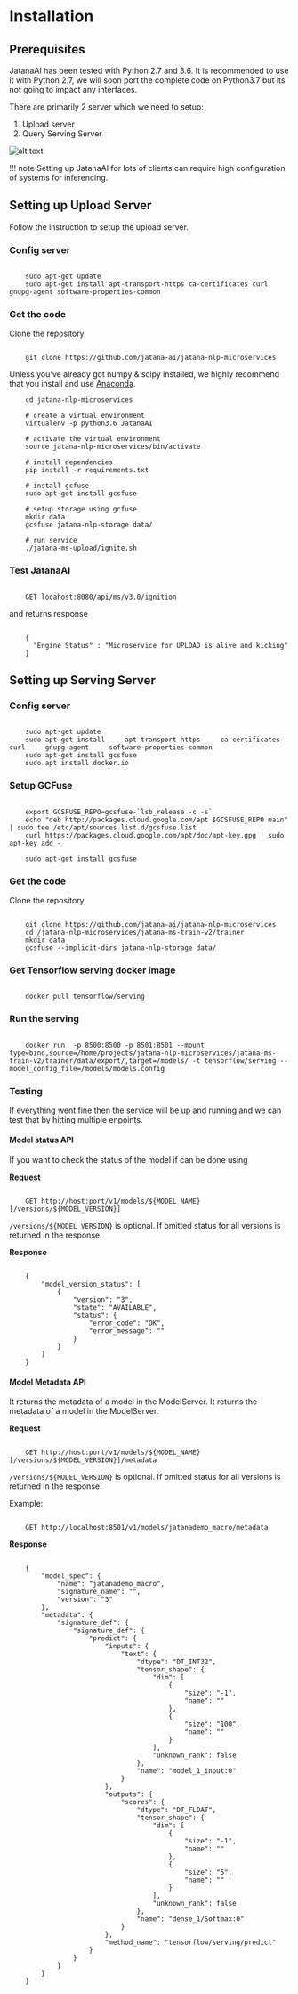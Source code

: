 # Installation


## Prerequisites


JatanaAI has been tested with Python 2.7 and 3.6. It is recommended to use it with Python 2.7, we will soon port the complete code on Python3.7 but its not going to impact any interfaces.



There are primarily 2 server which we need to setup:

1. Upload server 
2. Query Serving Server

![alt text]( ./_static/images/server_setup.png "Server Setup")

!!! note
	Setting up JatanaAI for lots of clients can require high configuration of systems for inferencing.



## Setting up Upload Server


Follow the instruction to setup the upload server.

### Config server


```

    sudo apt-get update
    sudo apt-get install apt-transport-https ca-certificates curl gnupg-agent software-properties-common
```

### Get the code 


Clone the repository 

```

    git clone https://github.com/jatana-ai/jatana-nlp-microservices
```


Unless you've already got numpy & scipy installed, we highly recommend that you install and use <a class="reference external" href="https://www.anaconda.com/download/" target="_blank">Anaconda</a>.


```
    cd jatana-nlp-microservices

    # create a virtual environment
    virtualenv -p python3.6 JatanaAI

    # activate the virtual environment
    source jatana-nlp-microservices/bin/activate

    # install dependencies
    pip install -r requirements.txt 

    # install gcfuse
    sudo apt-get install gcsfuse
 
    # setup storage using gcfuse
    mkdir data  
    gcsfuse jatana-nlp-storage data/
  
    # run service
    ./jatana-ms-upload/ignite.sh
```


### Test JatanaAI


```

    GET locahost:8080/api/ms/v3.0/ignition
```
and returns response

```

    {
      "Engine Status" : "Microservice for UPLOAD is alive and kicking"
    }
```




 

## Setting up Serving Server



### Config server


```

    sudo apt-get update
    sudo apt-get install     apt-transport-https     ca-certificates     curl     gnupg-agent     software-properties-common
    sudo apt-get install gcsfuse
    sudo apt install docker.io
```

### Setup GCFuse


```

    export GCSFUSE_REPO=gcsfuse-`lsb_release -c -s`
    echo "deb http://packages.cloud.google.com/apt $GCSFUSE_REPO main" | sudo tee /etc/apt/sources.list.d/gcsfuse.list
    curl https://packages.cloud.google.com/apt/doc/apt-key.gpg | sudo apt-key add -

    sudo apt-get install gcsfuse
```

### Get the code


Clone the repository 

```

    git clone https://github.com/jatana-ai/jatana-nlp-microservices
    cd /jatana-nlp-microservices/jatana-ms-train-v2/trainer
    mkdir data
    gcsfuse --implicit-dirs jatana-nlp-storage data/
```

### Get Tensorflow serving docker image


```

    docker pull tensorflow/serving
```

### Run the serving


```
    
    docker run  -p 8500:8500 -p 8501:8501 --mount type=bind,source=/home/projects/jatana-nlp-microservices/jatana-ms-train-v2/trainer/data/export/,target=/models/ -t tensorflow/serving --model_config_file=/models/models.config
```


### Testing



If everything went fine then the service will be up and running and we can test that by hitting multiple enpoints.


#### Model status API


If you want to check the status of the model if can be done using

**Request**

```

    GET http://host:port/v1/models/${MODEL_NAME}[/versions/${MODEL_VERSION}]
```

``/versions/${MODEL_VERSION}`` is optional. If omitted status for all versions is returned in the response.


**Response**

```

    {
        "model_version_status": [
            {
                "version": "3",
                "state": "AVAILABLE",
                "status": {
                    "error_code": "OK",
                    "error_message": ""
                }
            }
        ]
    }
```

#### Model Metadata API

It returns the metadata of a model in the ModelServer. It returns the metadata of a model in the ModelServer.


**Request**

```

    GET http://host:port/v1/models/${MODEL_NAME}[/versions/${MODEL_VERSION}]/metadata
```

``/versions/${MODEL_VERSION}`` is optional. If omitted status for all versions is returned in the response.


Example:

```

    GET http://localhost:8501/v1/models/jatanademo_macro/metadata
```

**Response**

```

    {
        "model_spec": {
            "name": "jatanademo_macro",
            "signature_name": "",
            "version": "3"
        },
        "metadata": {
            "signature_def": {
                "signature_def": {
                    "predict": {
                        "inputs": {
                            "text": {
                                "dtype": "DT_INT32",
                                "tensor_shape": {
                                    "dim": [
                                        {
                                            "size": "-1",
                                            "name": ""
                                        },
                                        {
                                            "size": "100",
                                            "name": ""
                                        }
                                    ],
                                    "unknown_rank": false
                                },
                                "name": "model_1_input:0"
                            }
                        },
                        "outputs": {
                            "scores": {
                                "dtype": "DT_FLOAT",
                                "tensor_shape": {
                                    "dim": [
                                        {
                                            "size": "-1",
                                            "name": ""
                                        },
                                        {
                                            "size": "5",
                                            "name": ""
                                        }
                                    ],
                                    "unknown_rank": false
                                },
                                "name": "dense_1/Softmax:0"
                            }
                        },
                        "method_name": "tensorflow/serving/predict"
                    }
                }
            }
        }
    }  
```